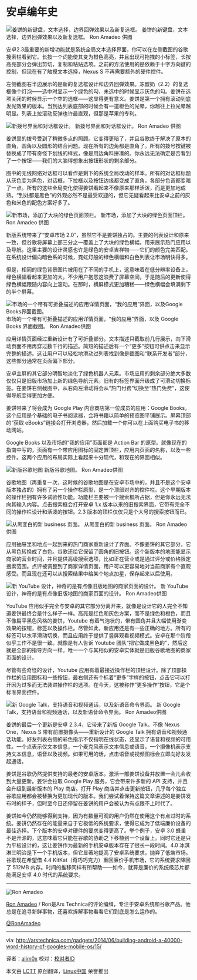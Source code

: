 安卓编年史
================================================================================
![姜饼的新键盘，文本选择，边界回弹效果以及新复选框。](http://cdn.arstechnica.net/wp-content/uploads/2014/02/3kb-high-over-check.png)
姜饼的新键盘，文本选择，边界回弹效果以及新复选框。
Ron Amadeo 供图

安卓2.3最重要的新增功能就是系统全局文本选择界面，你可以在左侧截图的谷歌搜索栏看到它。长按一个词能使其变为橙色高亮，并且出现可拖拽的小标签，长按高亮部分会弹出剪切，复制和粘贴选项。之前的方法使用的是依赖于十字方向键的控制，但现在有了触摸文本选择，Nexus S 不再需要额外的硬件控件。

左侧截图右半边展示的是新的复选框设计和边界回弹效果。冻酸奶（2.2）的复选框像个灯泡——选中时显示一个绿色的勾，未选中的时候显示灰色的勾。姜饼在选项关闭的时候显示一个空的选框——这显得更有意义。姜饼是第一个拥有滚动到底发光效果的版本。当到达列表底部的时候会有一道橙色的光晕，你越往上拉光晕越明显。列表上拉滚动反弹也许最直观，但那是苹果的专利。

![新拨号界面和对话框设计。](http://cdn.arstechnica.net/wp-content/uploads/2014/02/dialdialog.png)
新拨号界面和对话框设计。
Ron Amadeo 供图

姜饼里的拨号受到了稍微多点的照顾。它变得更暗了，并且谷歌终于解决了原本的直角，圆角以及圆形的结合问题。现在所有的边角都是直角了。所有的拨号按键被替换成了带有奇怪下划线的样式，像是用边角料拼凑的。你永远无法确定是否看到了一个按钮——我们的大脑得想象出按钮形状的剩余部分。

图中的无线网络对话框可以看作是剩下的系统全局改动的样本。所有的对话框标题从灰色变为黑色，对话框，下拉框以及按钮边缘都变成了直角，各部分色调都变暗了一点。所有的这些全局变化使得姜饼看起来不像原来那样活泼，而是更加地成熟。“到处都是黑色”的外观必然不是最受欢迎的，但它无疑看起来比安卓之前的灰色和米色的配色方案好多了。

![新市场，添加了大块的绿色页面顶栏。](http://cdn.arstechnica.net/wp-content/uploads/2014/02/4market.png)
新市场，添加了大块的绿色页面顶栏。
Ron Amadeo 供图

新版系统带来了“安卓市场 2.0”，虽然它不是姜饼独占的。主要的列表设计和原来一致，但谷歌将屏幕上部三分之一覆盖上了大块的绿色横幅，用来展示热门应用以及导航。这里主要的设计灵感也许是绿色的安卓吉祥物——它们的颜色完美匹配。在系统设计偏向暗色系的时候，霓虹灯般的绿色横幅和白色列表让市场明快得多。

但是，相同的绿色背景图片被用在了不同的手机上，这意味着在低分辨率设备上，绿色横幅看起来更加的大。不少用户抱怨这浪费了屏幕空间，于是随后的更新使得绿色横幅跟随内容向上滚动。在那时，横屏模式更加糟糕——绿色横幅会填满剩下的半个屏幕。

![市场的一个带有可折叠描述的应用详情页面，“我的应用”界面，以及Google Books界面截图。](http://cdn.arstechnica.net/wp-content/uploads/2014/03/5rest-of-market-and-books.png)
市场的一个带有可折叠描述的应用详情页面，“我的应用”界面，以及 Google Books 界面截图。
Ron Amadeo供图

应用详情页面经过重新设计有了可折叠部分。文本描述只截取前几行展示，向下滑动页面不用再穿过数千行的描述。简短的描述后有一个“更多”按钮可供点击来显示完整的描述。这让用户可以轻松地滑动过列表找到像是截图和“联系开发者”部分，这些部分通常在页面偏下部分。

安卓主屏的其它部分明智地淡化了绿色机器人元素。市场应用的剩余部分绝大多数仅仅只是旧版市场加上新的绿色导航元素。旧有的标签界面升级成了可滑动切换标签。在姜饼右侧截图中，从右向左滑动将会从“热门付费”切换至“热门免费”，这使得导航变得更加方便。

姜饼带来了将会成为 Google Play 内容商店第一位成员的应用：Google Books。这个应用是个基础的电子书阅读器，会将书籍以简单的预览图平铺展示。屏幕顶部的“获取 eBooks”链接会打开浏览器，然后加载一个你可以在上面购买电子书的移动网站。

Google Books 以及市场的“我的应用”页面都是 Action Bar 的原型。就像现在的指南中写的，页面有一个带应用图标的固定置顶栏，应用内页面的名称，以及一些控件。这两个应用的布局实际上看起来十分现代，和现在的界面相似。

![新版谷歌地图](http://cdn.arstechnica.net/wp-content/uploads/2014/02/maps1.png)
新版谷歌地图。
Ron Amadeo供图

谷歌地图（再重复一次，这时候的谷歌地图是在安卓市场中的，并且不是这个安卓版本独占的）拥有了另一个操作栏原型，是一个顶部对齐的控件栏。这个早期版本的操作栏拥有许多试验性功能。功能栏主要被一个搜索框所占据，但是你永远无法向其输入内容。点击搜索框会打开安卓 1.x 版本以来的旧搜索界面，它带有完全不同的操作栏设计和活泼的按钮。2.3 版本的顶栏仅仅只是个大号的搜索按钮而已。

![从黑变白的新 business 页面。](http://cdn.arstechnica.net/wp-content/uploads/2014/02/maps2-Im-hungry.png)
从黑变白的新 business 页面。
Ron Amadeo 供图

应用抽屉里和地点一起到来的热门商家重新设计了界面。不像姜饼的其它部分，它从黑色转换成了白色。谷歌还给它保留了圆角的旧按钮。这个新版本的地图能显示商家的营业时间，并且提供高级搜索选项，比如正在营业或是通过评分或价格限定搜索范围。点评被调整到了商家详情页面，用户可以更容易地对当前商家有个直观感受。而且现在还可以从搜索结果中给某个地点加星，保存起来以后使用。

![新 YouTube 设计，神奇的是有点像旧版地图的商家页面的设计。](http://cdn.arstechnica.net/wp-content/uploads/2014/02/youtube22.png)
新 YouTube 设计，神奇的是有点像旧版地图的商家页面的设计。
Ron Amadeo供图

YouTube 应用似乎完全与安卓的其它部分分离开来，就像是设计它的人完全不知道姜饼最终会是什么样子一样。高亮是红色和灰色方案，而不是绿色和橙色，而且不像扁平黑色风格的姜饼，Youtube 有着气泡状的，带有圆角并且大幅使用渐变效果的按钮，标签以及操作栏。尽管如此，新应用还是有一些正确的地方。所有的标签可以水平滑动切换，而且应用终于提供了竖屏观看视频模式。安卓在那个阶段似乎工作不是很一致。就像是有人告诉 Youtube 团队“把它做成黑色的”，然后这就是全部的指导方向一样。唯一一个与其相似的安卓实体就是旧版谷歌地图的商家页面的设计。

尽管有些奇怪的设计，Youtube 应用有着最接近操作栏的顶栏设计。除了顶部操作栏的应用图标和一些按钮，最右侧还有个标着“更多”字样的按钮，点击它可以打开因为过多而无法装进操作栏的选项。在今天，这被称作“更多操作”按钮，它是个标准界面控件。

![新 Google Talk，支持语音和视频通话，以及新语音命令界面。](http://cdn.arstechnica.net/wp-content/uploads/2014/02/talkvoice.png)
新 Google Talk，支持语音和视频通话，以及新语音命令界面。
Ron Amadeo供图

姜饼的最后一个更新是安卓 2.3.4，它带来了新版 Google Talk。不像 Nexus One，Nexus S 带有前置摄像头——重新设计的 Google Talk 拥有语音和视频通话功能。好友列表右侧的彩色指示不仅指明在线状态，还显示了语音和视频的可用性。一个点表示仅文本信息，一个麦克风表示文本信息或语音，一个摄像机表示支持文本信息，语音以及视频。如果可用的话，点击语音或视频图标会立即向好友发起通话。

姜饼是谷歌仍然提供支持的最老的安卓版本。激活一部姜饼设备并放置一会儿会收到大量更新。姜饼会拉取 Google Play 服务，它会带来许多新的 API 支持，并且会升级到最新版本的 Play 商店。打开 Play 商店并点击更新按钮，几乎每个独立谷歌应用都会被替换为更加现代的版本。我们尝试着保持这篇文章讲述的是姜饼发布时的样子，但时至今日还停留在姜饼的用户会被认为有点跟不上时代了。

姜饼如今仍然能够得到支持，因为有数量可观的用户仍然在使用这个有点过时的系统。姜饼仍然存在的能量来自于它极低的系统要求，使得它成为了低端廉价设备的最佳选择。下个版本的安卓对硬件的要求变得更高了。举个例子，安卓 3.0 蜂巢不是开源的，这意味着它只能在谷歌的协助之下移植到一个设备上。同时它还是只为平板设计的，这让姜饼作为最新的手机安卓版本存在了很长一段时间。4.0 冰淇淋三明治是下一个手机版本，但它显著地提高了安卓系统要求，抛弃了低端市场。谷歌现在希望借 4.4 KitKat（奇巧巧克力）重回廉价手机市场，它的系统要求降回了 512MB 内存。时间的推移同样有所帮助——如今，就算是廉价的系统级芯片都能满足安卓 4.0 时代的系统要求。

----------

![Ron Amadeo](http://cdn.arstechnica.net/wp-content//uploads/authors/ron-amadeo-sq.jpg)

[Ron Amadeo][a] / Ron是Ars Technica的评论编缉，专注于安卓系统和谷歌产品。他总是在追寻新鲜事物，还喜欢拆解事物看看它们到底是怎么运作的。

[@RonAmadeo][t]

--------------------------------------------------------------------------------

via: http://arstechnica.com/gadgets/2014/06/building-android-a-40000-word-history-of-googles-mobile-os/15/

译者：[alim0x](https://github.com/alim0x) 校对：[校对者ID](https://github.com/校对者ID)

本文由 [LCTT](https://github.com/LCTT/TranslateProject) 原创翻译，[Linux中国](http://linux.cn/) 荣誉推出

[a]:http://arstechnica.com/author/ronamadeo
[t]:https://twitter.com/RonAmadeo
